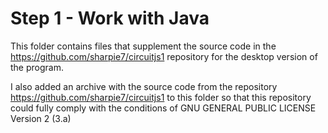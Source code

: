 # Step 1 - Work with Java

This folder contains files that supplement the source code in the https://github.com/sharpie7/circuitjs1 repository for the desktop version of the program.

I also added an archive with the source code from the repository https://github.com/sharpie7/circuitjs1 to this folder so that this repository could fully comply with the conditions of GNU GENERAL PUBLIC LICENSE Version 2 (3.a)
